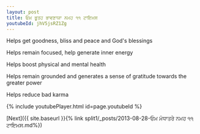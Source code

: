 ```yaml
---
layout: post
title: ਓਮ ਭੂਤਹ ਭਾਵਣਾਯਾ ਨਮਹ ੧੧ ਟਾਇਮਸ
youtubeId: jhV5jsRZ1Zg
---
```

 
 
Helps get goodness, bliss and peace and God's blessings
 
Helps remain focused, help generate inner energy 
 
Helps boost physical and mental health 
 
Helps remain grounded and generates a sense of gratitude towards the greater power 
 
Helps reduce bad karma
 
 
 
 


{% include youtubePlayer.html id=page.youtubeId %}
 
[Next]({{ site.baseurl }}{% link  split1/_posts/2013-08-28-ਓਮ ਮੰਧਾਤਰੇ ਨਮਹ ੧੧ ਟਾਇਮਸ.md%})
 
